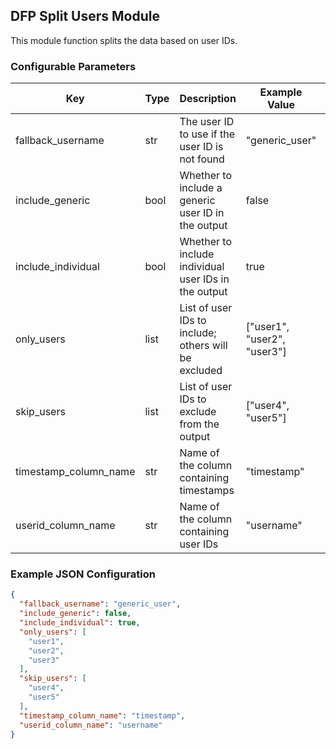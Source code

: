 <!--
SPDX-FileCopyrightText: Copyright (c) 2022-2024, NVIDIA CORPORATION & AFFILIATES. All rights reserved.
SPDX-License-Identifier: Apache-2.0

Licensed under the Apache License, Version 2.0 (the "License");
you may not use this file except in compliance with the License.
You may obtain a copy of the License at

http://www.apache.org/licenses/LICENSE-2.0

Unless required by applicable law or agreed to in writing, software
distributed under the License is distributed on an "AS IS" BASIS,
WITHOUT WARRANTIES OR CONDITIONS OF ANY KIND, either express or implied.
See the License for the specific language governing permissions and
limitations under the License.
-->

## DFP Split Users Module

This module function splits the data based on user IDs.

### Configurable Parameters

| Key                   | Type | Description                                          | Example Value               | Default Value  |
|-----------------------|------|------------------------------------------------------|-----------------------------|----------------|
| fallback_username     | str  | The user ID to use if the user ID is not found       | "generic_user"              | `generic_user` |
| include_generic       | bool | Whether to include a generic user ID in the output   | false                       | `false`        |
| include_individual    | bool | Whether to include individual user IDs in the output | true                        | `false`        |
| only_users            | list | List of user IDs to include; others will be excluded | ["user1", "user2", "user3"] | `[]`           |
| skip_users            | list | List of user IDs to exclude from the output          | ["user4", "user5"]          | `[]`           |
| timestamp_column_name | str  | Name of the column containing timestamps             | "timestamp"                 | `timestamp`    |
| userid_column_name    | str  | Name of the column containing user IDs               | "username"                  | `username`     |

### Example JSON Configuration

```json
{
  "fallback_username": "generic_user",
  "include_generic": false,
  "include_individual": true,
  "only_users": [
    "user1",
    "user2",
    "user3"
  ],
  "skip_users": [
    "user4",
    "user5"
  ],
  "timestamp_column_name": "timestamp",
  "userid_column_name": "username"
}
```
